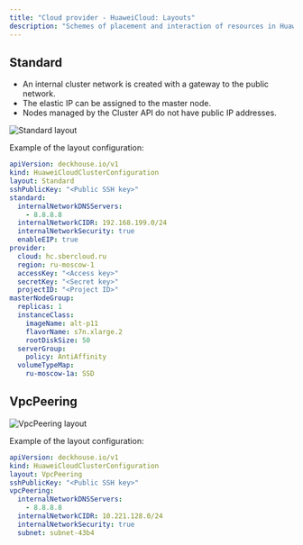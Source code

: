 ```yaml
---
title: "Cloud provider - HuaweiCloud: Layouts"
description: "Schemes of placement and interaction of resources in HuaweiCloud when working with the Deckhouse cloud provider."
---
```


## Standard

* An internal cluster network is created with a gateway to the public network.
* The elastic IP can be assigned to the master node.
* Nodes managed by the Cluster API do not have public IP addresses.

![Standard layout](../../images/cloud-provider-huawei/huawei-standard.png)
<!--- Source: https://docs.google.com/drawings/d/1sB_V7NhDiit8Gok2pq_8syQknCdC4GicpG3L2YF5QIU/edit --->

Example of the layout configuration:

```yaml
apiVersion: deckhouse.io/v1
kind: HuaweiCloudClusterConfiguration
layout: Standard
sshPublicKey: "<Public SSH key>"
standard:
  internalNetworkDNSServers:
    - 8.8.8.8
  internalNetworkCIDR: 192.168.199.0/24
  internalNetworkSecurity: true
  enableEIP: true
provider:
  cloud: hc.sbercloud.ru
  region: ru-moscow-1
  accessKey: "<Access key>"
  secretKey: "<Secret key>"
  projectID: "<Project ID>"
masterNodeGroup:
  replicas: 1
  instanceClass:
    imageName: alt-p11
    flavorName: s7n.xlarge.2
    rootDiskSize: 50
  serverGroup:
    policy: AntiAffinity
  volumeTypeMap:
    ru-moscow-1a: SSD
```

## VpcPeering

![VpcPeering layout](../../images/cloud-provider-huawei/huawei-vpc-peering.png)

Example of the layout configuration:

```yaml
apiVersion: deckhouse.io/v1
kind: HuaweiCloudClusterConfiguration
layout: VpcPeering
sshPublicKey: "<Public SSH key>"
vpcPeering:
  internalNetworkDNSServers:
    - 8.8.8.8
  internalNetworkCIDR: 10.221.128.0/24
  internalNetworkSecurity: true
  subnet: subnet-43b4
```

